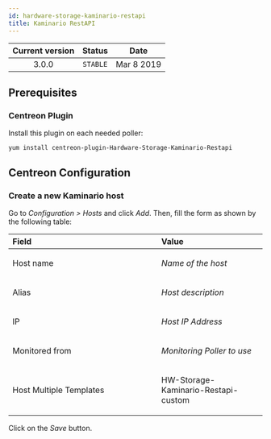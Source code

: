 ```yaml
---
id: hardware-storage-kaminario-restapi
title: Kaminario RestAPI
---
```


| Current version | Status | Date |
| :-: | :-: | :-: |
| 3.0.0 | `STABLE` | Mar  8 2019 |

## Prerequisites
### Centreon Plugin
Install this plugin on each needed poller:

    yum install centreon-plugin-Hardware-Storage-Kaminario-Restapi

## Centreon Configuration
### Create a new Kaminario host
Go to *Configuration &gt; Hosts* and click *Add*. Then, fill the form as
shown by the following table:

<table>
<colgroup>
<col width="58%" />
<col width="41%" />
</colgroup>
<thead>
<tr class="header">
<th align="left">Field</th>
<th align="left">Value</th>
</tr>
</thead>
<tbody>
<tr class="odd">
<td align="left"><p>Host name</p></td>
<td align="left"><p><em>Name of the host</em></p></td>
</tr>
<tr class="even">
<td align="left"><p>Alias</p></td>
<td align="left"><p><em>Host description</em></p></td>
</tr>
<tr class="odd">
<td align="left"><p>IP</p></td>
<td align="left"><p><em>Host IP Address</em></p></td>
</tr>
<tr class="even">
<td align="left"><p>Monitored from</p></td>
<td align="left"><p><em>Monitoring Poller to use</em></p></td>
</tr>
<tr class="odd">
<td align="left"><p>Host Multiple Templates</p></td>
<td align="left"><p>HW-Storage-Kaminario-Restapi-custom</p></td>
</tr>
</tbody>
</table>

Click on the *Save* button.

